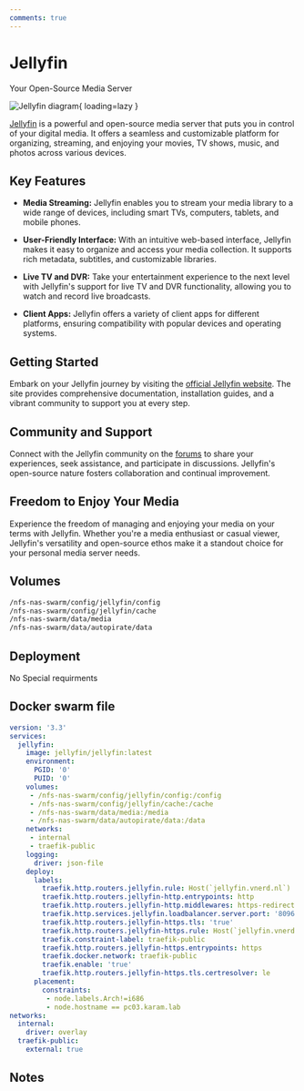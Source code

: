 ```yaml
---
comments: true
---
```


# Jellyfin

Your Open-Source Media Server

![Jellyfin diagram](/assets/diagrams/Jellyfin.png){ loading=lazy }

[Jellyfin](https://jellyfin.org/) is a powerful and open-source media server that puts you in control of your digital media. It offers a seamless and customizable platform for organizing, streaming, and enjoying your movies, TV shows, music, and photos across various devices.

## Key Features

- **Media Streaming:** Jellyfin enables you to stream your media library to a wide range of devices, including smart TVs, computers, tablets, and mobile phones.

- **User-Friendly Interface:** With an intuitive web-based interface, Jellyfin makes it easy to organize and access your media collection. It supports rich metadata, subtitles, and customizable libraries.

- **Live TV and DVR:** Take your entertainment experience to the next level with Jellyfin's support for live TV and DVR functionality, allowing you to watch and record live broadcasts.

- **Client Apps:** Jellyfin offers a variety of client apps for different platforms, ensuring compatibility with popular devices and operating systems.

## Getting Started

Embark on your Jellyfin journey by visiting the [official Jellyfin website](https://jellyfin.org/). The site provides comprehensive documentation, installation guides, and a vibrant community to support you at every step.

## Community and Support

Connect with the Jellyfin community on the [forums](https://forum.jellyfin.org/) to share your experiences, seek assistance, and participate in discussions. Jellyfin's open-source nature fosters collaboration and continual improvement.

## Freedom to Enjoy Your Media

Experience the freedom of managing and enjoying your media on your terms with Jellyfin. Whether you're a media enthusiast or casual viewer, Jellyfin's versatility and open-source ethos make it a standout choice for your personal media server needs.


## Volumes

```bash
/nfs-nas-swarm/config/jellyfin/config
/nfs-nas-swarm/config/jellyfin/cache
/nfs-nas-swarm/data/media
/nfs-nas-swarm/data/autopirate/data
```

## Deployment
No Special requirments

## Docker swarm file
```yaml
version: '3.3'
services:
  jellyfin:
    image: jellyfin/jellyfin:latest
    environment:
      PGID: '0'
      PUID: '0'
    volumes:
     - /nfs-nas-swarm/config/jellyfin/config:/config
     - /nfs-nas-swarm/config/jellyfin/cache:/cache
     - /nfs-nas-swarm/data/media:/media
     - /nfs-nas-swarm/data/autopirate/data:/data
    networks:
     - internal
     - traefik-public
    logging:
      driver: json-file
    deploy:
      labels:
        traefik.http.routers.jellyfin.rule: Host(`jellyfin.vnerd.nl`)
        traefik.http.routers.jellyfin-http.entrypoints: http
        traefik.http.routers.jellyfin-http.middlewares: https-redirect
        traefik.http.services.jellyfin.loadbalancer.server.port: '8096'
        traefik.http.routers.jellyfin-https.tls: 'true'
        traefik.http.routers.jellyfin-https.rule: Host(`jellyfin.vnerd.nl`)
        traefik.constraint-label: traefik-public
        traefik.http.routers.jellyfin-https.entrypoints: https
        traefik.docker.network: traefik-public
        traefik.enable: 'true'
        traefik.http.routers.jellyfin-https.tls.certresolver: le
      placement:
        constraints:
         - node.labels.Arch!=i686
         - node.hostname == pc03.karam.lab
networks:
  internal:
    driver: overlay
  traefik-public:
    external: true

```
## Notes

